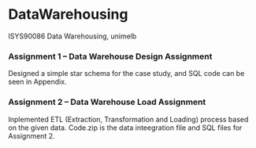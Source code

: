 # DataWarehousing
ISYS90086 Data Warehousing, unimelb
### Assignment 1 – Data Warehouse Design Assignment
Designed a simple star schema for the case study, and SQL code can be seen in Appendix.
### Assignment 2 – Data Warehouse Load Assignment
Inplemented ETL (Extraction, Transformation and Loading) process based on the given data. 
Code.zip is the data inteegration file and SQL files for Assignment 2.
